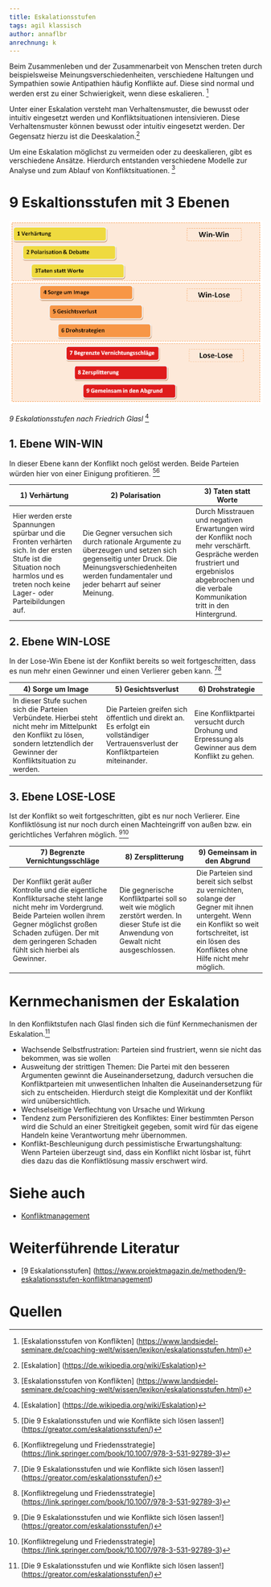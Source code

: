 ```yaml
---
title: Eskalationsstufen
tags: agil klassisch
author: annaflbr
anrechnung: k
---
```


Beim Zusammenleben und der Zusammenarbeit von Menschen treten durch beispielsweise Meinungsverschiedenheiten, verschiedene Haltungen und Sympathien sowie Antipathien häufig Konflikte auf. Diese sind normal und werden erst zu einer Schwierigkeit, wenn diese eskalieren. [^1]

Unter einer Eskalation versteht man Verhaltensmuster, die bewusst oder intuitiv eingesetzt werden und Konfliktsituationen intensivieren. Diese Verhaltensmuster können bewusst oder intuitiv eingesetzt werden. Der Gegensatz hierzu ist die Deeskalation.[^2] 

Um eine Eskalation möglichst zu vermeiden oder zu deeskalieren, gibt es verschiedene Ansätze. Hierdurch entstanden verschiedene Modelle zur Analyse und zum Ablauf von Konfliktsituationen. [^1]

# 9 Eskaltionsstufen mit 3 Ebenen

![9-eskalationsstufen](Eskalationsstufen/9-eskalationsstufen.png)

*9 Eskalationsstufen nach Friedrich Glasl* [^2] 

## 1. Ebene WIN-WIN
In dieser Ebene kann der Konflikt noch gelöst werden. Beide Parteien würden hier von einer Einigung profitieren.  [^4][^5] 

| 1) Verhärtung  | 2) Polarisation | 3) Taten statt Worte |
| ------------- | ------------- | ---------------|
| Hier werden erste Spannungen spürbar und die Fronten verhärten sich. In der ersten Stufe ist die Situation noch harmlos und es treten noch keine Lager- oder Parteibildungen auf.  | Die Gegner versuchen sich durch rationale Argumente zu überzeugen und setzen sich gegenseitig unter Druck. Die Meinungsverschiedenheiten werden fundamentaler und jeder beharrt auf seiner Meinung. | Durch Misstrauen und negativen Erwartungen wird der Konflikt noch mehr verschärft. Gespräche werden frustriert und ergebnislos abgebrochen und die verbale Kommunikation tritt in den Hintergrund.  |

## 2. Ebene WIN-LOSE
In der Lose-Win Ebene ist der Konflikt bereits so weit fortgeschritten, dass es nun mehr einen Gewinner und einen Verlierer geben kann. [^4][^5] 

| 4) Sorge um Image  | 5) Gesichtsverlust | 6) Drohstrategie |
| ------------- | ------------- | ---------------|
| In dieser Stufe suchen sich die Parteien Verbündete. Hierbei steht nicht mehr im Mittelpunkt den Konflikt zu lösen, sondern letztendlich der Gewinner der Konfliktsituation zu werden. | Die Parteien greifen sich öffentlich und direkt an. Es erfolgt ein vollständiger Vertrauensverlust der Konfliktparteien miteinander. | Eine Konfliktpartei versucht durch Drohung und Erpressung als Gewinner aus dem Konflikt zu gehen. |

## 3. Ebene LOSE-LOSE
Ist der Konflikt so weit fortgeschritten, gibt es nur noch Verlierer. Eine Konfliktlösung ist nur noch durch einen Machteingriff von außen bzw. ein gerichtliches Verfahren möglich.  [^4][^5] 

| 7) Begrenzte Vernichtungsschläge  | 8) Zersplitterung | 9) Gemeinsam in den Abgrund |
| ------------- | ------------- | ---------------|
| Der Konflikt gerät außer Kontrolle und die eigentliche Konfliktursache steht lange nicht mehr im Vordergrund. Beide Parteien wollen ihrem Gegner möglichst großen Schaden zufügen. Der mit dem geringeren Schaden fühlt sich hierbei als Gewinner.  | Die gegnerische Konfliktpartei soll so weit wie möglich zerstört werden. In dieser Stufe ist die Anwendung von Gewalt nicht ausgeschlossen.  | Die Parteien sind bereit sich selbst zu vernichten, solange der Gegner mit ihnen untergeht. Wenn ein Konflikt so weit fortschreitet, ist ein lösen des Konfliktes ohne Hilfe nicht mehr möglich. |

# Kernmechanismen der Eskalation
In den Konfliktstufen nach Glasl finden sich die fünf Kernmechanismen der Eskalation.[^4]

*	Wachsende Selbstfrustration: 
Parteien sind frustriert, wenn sie nicht das bekommen, was sie wollen
*	Ausweitung der strittigen Themen:
Die Partei mit den besseren Argumenten gewinnt die Auseinandersetzung, dadurch versuchen die Konfliktparteien mit unwesentlichen Inhalten die Auseinandersetzung für sich zu entscheiden. Hierdurch steigt die Komplexität und der Konflikt wird unübersichtlich.
*	Wechselseitige Verflechtung von Ursache und Wirkung
*	Tendenz zum Personifizieren des Konfliktes:
Einer bestimmten Person wird die Schuld an einer Streitigkeit gegeben, somit wird für das eigene Handeln keine Verantwortung mehr übernommen.
*	Konflikt-Beschleunigung durch pessimistische Erwartungshaltung: 
Wenn Parteien überzeugt sind, dass ein Konflikt nicht lösbar ist, führt dies dazu das die Konfliktlösung massiv erschwert wird.


# Siehe auch
* [Konfliktmanagement](Konfliktmanagement.md)

# Weiterführende Literatur

* [9 Eskalationsstufen] (https://www.projektmagazin.de/methoden/9-eskalationsstufen-konfliktmanagement)

# Quellen
[^1]: [Eskalationsstufen von Konflikten] (https://www.landsiedel-seminare.de/coaching-welt/wissen/lexikon/eskalationsstufen.html)
[^2]: [Eskalation] (https://de.wikipedia.org/wiki/Eskalation)
[^3]: [9 Eskalationsstufen] (https://www.projektmagazin.de/methoden/9-eskalationsstufen-konfliktmanagement)
[^4]: [Die 9 Eskalationsstufen und wie Konflikte sich lösen lassen!] (https://greator.com/eskalationsstufen/)
[^5]: [Konfliktregelung und Friedensstrategie] (https://link.springer.com/book/10.1007/978-3-531-92789-3)

